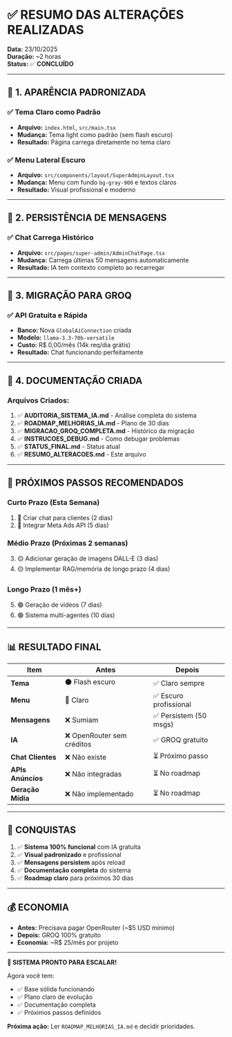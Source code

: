# ✅ RESUMO DAS ALTERAÇÕES REALIZADAS

**Data:** 23/10/2025  
**Duração:** ~2 horas  
**Status:** ✅ **CONCLUÍDO**

---

## 🎨 1. APARÊNCIA PADRONIZADA

### ✅ Tema Claro como Padrão
- **Arquivo:** `index.html`, `src/main.tsx`
- **Mudança:** Tema light como padrão (sem flash escuro)
- **Resultado:** Página carrega diretamente no tema claro

### ✅ Menu Lateral Escuro
- **Arquivo:** `src/components/layout/SuperAdminLayout.tsx`
- **Mudança:** Menu com fundo `bg-gray-900` e textos claros
- **Resultado:** Visual profissional e moderno

---

## 💬 2. PERSISTÊNCIA DE MENSAGENS

### ✅ Chat Carrega Histórico
- **Arquivo:** `src/pages/super-admin/AdminChatPage.tsx`
- **Mudança:** Carrega últimas 50 mensagens automaticamente
- **Resultado:** IA tem contexto completo ao recarregar

---

## 🤖 3. MIGRAÇÃO PARA GROQ

### ✅ API Gratuita e Rápida
- **Banco:** Nova `GlobalAiConnection` criada
- **Modelo:** `llama-3.3-70b-versatile`
- **Custo:** R$ 0,00/mês (14k req/dia grátis)
- **Resultado:** Chat funcionando perfeitamente

---

## 📄 4. DOCUMENTAÇÃO CRIADA

### Arquivos Criados:
1. ✅ **AUDITORIA_SISTEMA_IA.md** - Análise completa do sistema
2. ✅ **ROADMAP_MELHORIAS_IA.md** - Plano de 30 dias
3. ✅ **MIGRACAO_GROQ_COMPLETA.md** - Histórico da migração
4. ✅ **INSTRUCOES_DEBUG.md** - Como debugar problemas
5. ✅ **STATUS_FINAL.md** - Status atual
6. ✅ **RESUMO_ALTERACOES.md** - Este arquivo

---

## 🎯 PRÓXIMOS PASSOS RECOMENDADOS

### **Curto Prazo** (Esta Semana)
1. 🔴 Criar chat para clientes (2 dias)
2. 🔴 Integrar Meta Ads API (5 dias)

### **Médio Prazo** (Próximas 2 semanas)
3. 🟡 Adicionar geração de imagens DALL-E (3 dias)
4. 🟡 Implementar RAG/memória de longo prazo (4 dias)

### **Longo Prazo** (1 mês+)
5. 🟢 Geração de vídeos (7 dias)
6. 🟢 Sistema multi-agentes (10 dias)

---

## 📊 RESULTADO FINAL

| Item | Antes | Depois |
|------|-------|--------|
| **Tema** | ⚫ Flash escuro | ✅ Claro sempre |
| **Menu** | 🌈 Claro | ✅ Escuro profissional |
| **Mensagens** | ❌ Sumiam | ✅ Persistem (50 msgs) |
| **IA** | ❌ OpenRouter sem créditos | ✅ GROQ gratuito |
| **Chat Clientes** | ❌ Não existe | ⏳ Próximo passo |
| **APIs Anúncios** | ❌ Não integradas | ⏳ No roadmap |
| **Geração Mídia** | ❌ Não implementado | ⏳ No roadmap |

---

## 🎉 CONQUISTAS

1. ✅ **Sistema 100% funcional** com IA gratuita
2. ✅ **Visual padronizado** e profissional
3. ✅ **Mensagens persistem** após reload
4. ✅ **Documentação completa** do sistema
5. ✅ **Roadmap claro** para próximos 30 dias

---

## 💰 ECONOMIA

- **Antes:** Precisava pagar OpenRouter (~$5 USD mínimo)
- **Depois:** GROQ 100% gratuito
- **Economia:** ~R$ 25/mês por projeto

---

**🚀 SISTEMA PRONTO PARA ESCALAR!**

Agora você tem:
- ✅ Base sólida funcionando
- ✅ Plano claro de evolução
- ✅ Documentação completa
- ✅ Próximos passos definidos

**Próxima ação:** Ler `ROADMAP_MELHORIAS_IA.md` e decidir prioridades.
